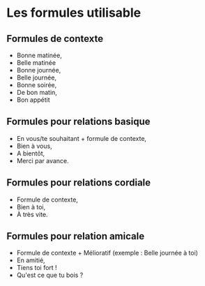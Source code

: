 # Les formules utilisable 

## Formules de contexte
- Bonne matinée, 
- Belle matinée
- Bonne journée, 
- Belle journée, 
- Bonne soirée, 
- De bon matin, 
- Bon appétit

## Formules pour relations basique 
- En vous/te souhaitant + formule de contexte, 
- Bien à vous, 
- A bientôt,
- Merci par avance.

## Formules pour relations cordiale
- Formule de contexte, 
- Bien à toi, 
- À très vite.

## Formules pour relation amicale
- Formule de contexte + Mélioratif (exemple : Belle journée à toi) 
- En amitié, 
- Tiens toi fort !
- Qu'est ce que tu bois ?


